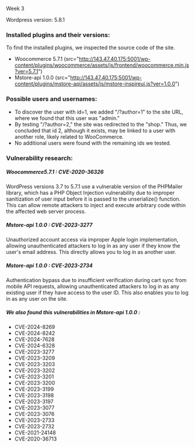 Week 3

Wordpress version: 5.8.1

### Installed plugins and their versions:
To find the installed plugins, we inspected the source code of the site.
- Woocommerce 5.7.1 (src="http://143.47.40.175:5001/wp-content/plugins/woocommerce/assets/js/frontend/woocommerce.min.js?ver=5.7.1")
- Mstore-api 1.0.0 (src="http://143.47.40.175:5001/wp-content/plugins/mstore-api/assets/js/mstore-inspireui.js?ver=1.0.0")

### Possible users and usernames:
- To discover the user with id=1, we added "/?author=1" to the site URL, where we found that this user was "admin."
- By testing "/?author=2," the site was redirected to the "shop." Thus, we concluded that id 2, although it exists, may be linked to a user with another role, likely related to WooCommerce.
- No additional users were found with the remaining ids we tested.

### Vulnerability research:
##### Woocommerce5.7.1 : CVE-2020-36326
WordPress versions 3.7 to 5.7.1 use a vulnerable version of the PHPMailer library, which has a PHP Object Injection vulnerability due to improper sanitization of user input before it is passed to the unserialize() function. This can allow remote attackers to inject and execute arbitrary code within the affected web server process.

##### Mstore-api 1.0.0 : CVE-2023-3277
Unauthorized account access via improper Apple login implementation, allowing unauthenticated attackers to log in as any user if they know the user's email address. This directly allows you to log in as another user.

##### Mstore-api 1.0.0 : CVE-2023-2734
Authentication bypass due to insufficient verification during cart sync from mobile API requests, allowing unauthenticated attackers to log in as any existing user if they have access to the user ID. This also enables you to log in as any user on the site.

##### We also found this vulnerabilities in Mstore-api 1.0.0 : 
- CVE-2024-8269
- CVE-2024-8242
- CVE-2024-7628
- CVE-2024-6328
- CVE-2023-3277
- CVE-2023-3209
- CVE-2023-3203
- CVE-2023-3202
- CVE-2023-3201
- CVE-2023-3200
- CVE-2023-3199
- CVE-2023-3198
- CVE-2023-3197
- CVE-2023-3077
- CVE-2023-3076
- CVE-2023-2733
- CVE-2023-2732
- CVE-2021-24148
- CVE-2020-36713

